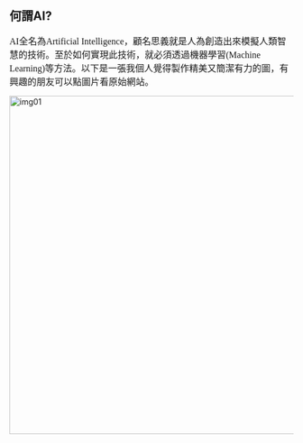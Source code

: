 ## 何謂AI?

<font face="微軟雅黑" size=3>AI全名為Artificial Intelligence，顧名思義就是人為創造出來模擬人類智慧的技術。至於如何實現此技術，就必須透過機器學習(Machine Learning)等方法。以下是一張我個人覺得製作精美又簡潔有力的圖，有興趣的朋友可以點圖片看原始網站。</font>

[<img src="https://images.ctfassets.net/l9jtot98br9k/2EgxEHJpIyHLCjmHihQfv3/61c1590e346078af8c5cec72b5800a13/ai-ml-dl-1.png" width="600" alt="img01">](https://mentalstack.com/blog/ai-vs-ml-vs-dl)
